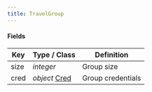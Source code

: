 ```yaml
---
title: TravelGroup
---
```


#### Fields

| Key | Type / Class | Definition |
| --- | ----------------- | ---------- |
| size | *integer*  | Group size |
| cred | *object* [Cred](/Resources/Cred)  | Group credentials |

